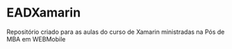 # EADXamarin
Repositório criado para as aulas do curso de Xamarin ministradas na Pós de MBA em WEBMobile
